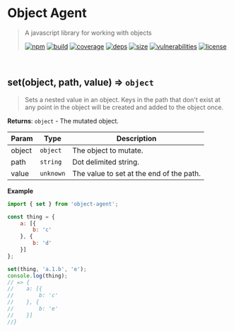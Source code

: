 # Object Agent

> A javascript library for working with objects
>
> [![npm][npm]][npm-url]
[![build][build]][build-url]
[![coverage][coverage]][coverage-url]
[![deps][deps]][deps-url]
[![size][size]][size-url]
[![vulnerabilities][vulnerabilities]][vulnerabilities-url]
[![license][license]][license-url]


<br><a name="set"></a>

## set(object, path, value) ⇒ <code>object</code>
> Sets a nested value in an object. Keys in the path that don't exist at any point in the object will be created and added to the object once.

**Returns**: <code>object</code> - The mutated object.  

| Param | Type | Description |
| --- | --- | --- |
| object | <code>object</code> | The object to mutate. |
| path | <code>string</code> | Dot delimited string. |
| value | <code>unknown</code> | The value to set at the end of the path. |

**Example**  
``` javascript
import { set } from 'object-agent';

const thing = {
    a: [{
        b: 'c'
    }, {
        b: 'd'
    }]
};

set(thing, 'a.1.b', 'e');
console.log(thing);
// => {
//    a: [{
//        b: 'c'
//    }, {
//        b: 'e'
//    }]
//}
```

[npm]: https://img.shields.io/npm/v/object-agent.svg
[npm-url]: https://npmjs.com/package/object-agent
[build]: https://travis-ci.org/DarrenPaulWright/object-agent.svg?branch&#x3D;master
[build-url]: https://travis-ci.org/DarrenPaulWright/object-agent
[coverage]: https://coveralls.io/repos/github/DarrenPaulWright/object-agent/badge.svg?branch&#x3D;master
[coverage-url]: https://coveralls.io/github/DarrenPaulWright/object-agent?branch&#x3D;master
[deps]: https://david-dm.org/DarrenPaulWright/object-agent.svg
[deps-url]: https://david-dm.org/DarrenPaulWright/object-agent
[size]: https://packagephobia.now.sh/badge?p&#x3D;object-agent
[size-url]: https://packagephobia.now.sh/result?p&#x3D;object-agent
[vulnerabilities]: https://snyk.io/test/github/DarrenPaulWright/object-agent/badge.svg?targetFile&#x3D;package.json
[vulnerabilities-url]: https://snyk.io/test/github/DarrenPaulWright/object-agent?targetFile&#x3D;package.json
[license]: https://img.shields.io/github/license/DarrenPaulWright/object-agent.svg
[license-url]: https://npmjs.com/package/object-agent/LICENSE.md
